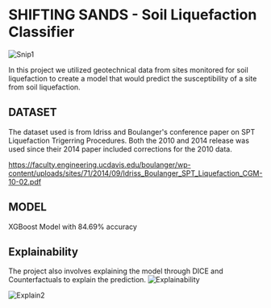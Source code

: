 
# SHIFTING SANDS - Soil Liquefaction Classifier
![Snip1](https://github.com/jdbzabala/soil-liquefaction-classifier/assets/143991175/7729a27e-4012-4565-a419-ff89aa1897d4)

In this project we utilized geotechnical data from sites monitored for soil liquefaction to create a model that would predict the susceptibility of a site from soil liquefaction.

## DATASET
The dataset used is from Idriss and Boulanger's conference paper on SPT Liquefaction Trigerring Procedures. Both the 2010 and 2014 release was used since their 2014 paper included corrections for the 2010 data.

https://faculty.engineering.ucdavis.edu/boulanger/wp-content/uploads/sites/71/2014/09/Idriss_Boulanger_SPT_Liquefaction_CGM-10-02.pdf

## MODEL
XGBoost Model with 84.69% accuracy

## Explainability
The project also involves explaining the model through DICE and Counterfactuals to explain the prediction.
![Explainability](https://github.com/jdbzabala/soil-liquefaction-classifier/assets/143991175/3ea48bc3-5a76-4a85-880b-8e2f426fd3dd)

![Explain2](https://github.com/jdbzabala/soil-liquefaction-classifier/assets/143991175/b85463ff-a940-403c-9e12-e24f8753ca96)

